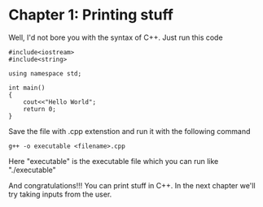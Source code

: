# Chapter 1: Printing stuff

Well, I'd not bore you with the syntax of C++. Just run this code 


```
#include<iostream>
#include<string>

using namespace std;

int main()
{
    cout<<"Hello World";
    return 0;
}
```

Save the file with .cpp extenstion and run it with the following command

```
g++ -o executable <filename>.cpp
```

Here "executable" is the executable file which you can run like "./executable"

And congratulations!!! You can print stuff in C++. In the next chapter we'll try taking inputs from the user.